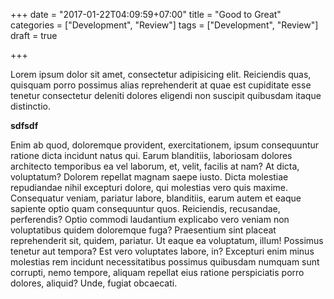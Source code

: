 +++
date = "2017-01-22T04:09:59+07:00"
title = "Good to Great"
categories = ["Development", "Review"]
tags = ["Development", "Review"]
draft = true

+++

Lorem ipsum dolor sit amet, consectetur adipisicing elit. Reiciendis quas, quisquam porro possimus alias reprehenderit at quae est cupiditate esse tenetur consectetur deleniti dolores eligendi non suscipit quibusdam itaque distinctio.

<!--more-->

**sdfsdf**

Enim ab quod, doloremque provident, exercitationem, ipsum consequuntur ratione dicta incidunt natus qui. Earum blanditiis, laboriosam dolores architecto temporibus ea vel laborum, et, velit, facilis at nam? At dicta, voluptatum?
Dolorem repellat magnam saepe iusto. Dicta molestiae repudiandae nihil excepturi dolore, qui molestias vero quis maxime. Consequatur veniam, pariatur labore, blanditiis, earum autem et eaque sapiente optio quam consequuntur quos.
Reiciendis, recusandae, perferendis? Optio commodi laudantium explicabo vero veniam non voluptatibus quidem doloremque fuga? Praesentium sint placeat reprehenderit sit, quidem, pariatur. Ut eaque ea voluptatum, illum! Possimus tenetur aut tempora?
Est vero voluptates labore, in? Excepturi enim minus molestias rem incidunt necessitatibus possimus quibusdam numquam sunt corrupti, nemo tempore, aliquam repellat eius ratione perspiciatis porro dolores, aliquid? Unde, fugiat obcaecati.